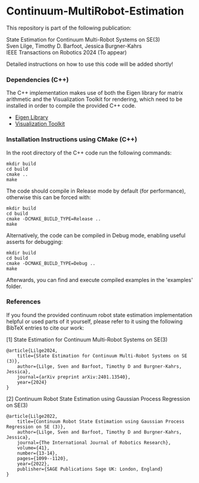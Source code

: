# Continuum-MultiRobot-Estimation

This repository is part of the following publication:

State Estimation for Continuum Multi-Robot Systems on SE(3)\
Sven Lilge, Timothy D. Barfoot, Jessica Burgner-Kahrs\
IEEE Transactions on Robotics 2024 (To appear)

Detailed instructions on how to use this code will be added shortly!

### Dependencies (C++)

The C++ implementation makes use of both the Eigen library for matrix arithmetic and the Visualization Toolkit for rendering, which need to be installed in order to compile the provided C++ code.

- [Eigen Library](http://eigen.tuxfamily.org/index.php?title=Main_Page)
- [Visualization Toolkit](https://vtk.org/)
 
### Installation Instructions using CMake (C++)

In the root directory of the C++ code run the following commands:

	mkdir build
	cd build
	cmake ..
	make

The code should compile in Release mode by default (for performance), otherwise this can be forced with:
	
	mkdir build
	cd build
	cmake -DCMAKE_BUILD_TYPE=Release ..
	make

Alternatively, the code can be compiled in Debug mode, enabling useful asserts for debugging:
	
	mkdir build
	cd build
	cmake -DCMAKE_BUILD_TYPE=Debug ..
	make


Afterwards, you can find and execute compiled examples in the 'examples' folder.

### References

If you found the provided continuum robot state estimation implementation helpful or used parts of it yourself, please refer to it using the following BibTeX entries to cite our work:

[1] State Estimation for Continuum Multi-Robot Systems on SE(3)
	 
	@article{Lilge2024,
		title={State Estimation for Continuum Multi-Robot Systems on SE (3)},
		author={Lilge, Sven and Barfoot, Timothy D and Burgner-Kahrs, Jessica},
		journal={arXiv preprint arXiv:2401.13540},
		year={2024}
	}

[2] Continuum Robot State Estimation using Gaussian Process Regression on SE(3)

	@article{Lilge2022,
		title={Continuum Robot State Estimation using Gaussian Process Regression on SE (3)},
		author={Lilge, Sven and Barfoot, Timothy D and Burgner-Kahrs, Jessica},
		journal={The International Journal of Robotics Research},
		volume={41},
		number={13-14},
		pages={1099--1120},
		year={2022},
		publisher={SAGE Publications Sage UK: London, England}
	}
